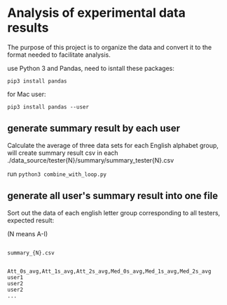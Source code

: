 # Analysis of experimental data results

The purpose of this project is to organize the data and convert it to the format needed to facilitate analysis.

use Python 3 and Pandas, need to isntall these packages:

```
pip3 install pandas

```

for Mac user:

```
pip3 install pandas --user 
```

## generate summary result by each user

Calculate the average of three data sets for each English alphabet group, will create summary result csv in each ./data_source/tester{N}/summary/summary_tester{N}.csv

run `python3 combine_with_loop.py`


## generate all user's summary result into one file

Sort out the data of each english letter group corresponding to all testers, expected result: 


(N means A-I)

```

summary_{N}.csv

        Att_0s_avg,Att_1s_avg,Att_2s_avg,Med_0s_avg,Med_1s_avg,Med_2s_avg
user1
user2
user2
...
```

